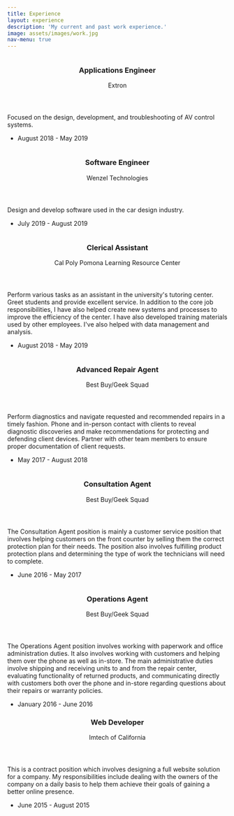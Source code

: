```yaml
---
title: Experience
layout: experience
description: 'My current and past work experience.'
image: assets/images/work.jpg
nav-menu: true
---
```


<!-- Main -->
<div id="main">

<!-- Two -->
<section id="two" class="spotlights">
	<section>
		<a class="image">
			<img src="assets/images/extron.jpg" alt="" data-position="center center" />
		</a>
		<div class="content">
			<div class="inner">
				<header class="major">
					<h3>Applications Engineer</h3>
					<p>Extron</p>
				</header>
				<p>Focused on the design, development, and troubleshooting of AV control systems.</p>
				<ul class="actions">
					<li><a style="pointer-events: none; cursor: default;" class="button">August 2018 - May 2019</a></li>
				</ul>
			</div>
		</div>
	</section>
	<section>
		<a class="image">
			<img src="assets/images/wenzel.jpg" alt="" data-position="center center" />
		</a>
		<div class="content">
			<div class="inner">
				<header class="major">
					<h3>Software Engineer</h3>
					<p>Wenzel Technologies</p>
				</header>
				<p>Design and develop software used in the car design industry.</p>
				<ul class="actions">
					<li><a style="pointer-events: none; cursor: default;" class="button">July 2019 - August 2019</a></li>
				</ul>
			</div>
		</div>
	</section>
	<section>
		<a class="image">
			<img src="assets/images/cpp.jpg" alt="" data-position="center center" />
		</a>
		<div class="content">
			<div class="inner">
				<header class="major">
					<h3>Clerical Assistant</h3>
					<p>Cal Poly Pomona Learning Resource Center</p>
				</header>
				<p>Perform various tasks as an assistant in the university's tutoring center. Greet students and provide excellent service. In addition to the core job responsibilities, I have also helped create new systems and processes to improve the efficiency of the center. I have also developed training materials used by other employees. I've also helped with data management and analysis.</p>
				<ul class="actions">
					<li><a style="pointer-events: none; cursor: default;" class="button">August 2018 - May 2019</a></li>
				</ul>
			</div>
		</div>
	</section>
	<section>
		<a class="image">
			<img src="assets/images/geek.jpg" alt="" data-position="top center" />
		</a>
		<div class="content">
			<div class="inner">
				<header class="major">
					<h3>Advanced Repair Agent</h3>
					<p>Best Buy/Geek Squad</p>
				</header>
				<p>Perform diagnostics and navigate requested and recommended repairs in a timely fashion. 
Phone and in-person contact with clients to reveal diagnostic discoveries and make recommendations for protecting and defending client devices.  Partner with other team members to ensure proper documentation of client requests.</p>
				<ul class="actions">
					<li><a style="pointer-events: none; cursor: default;" class="button">May 2017 - August 2018</a></li>
				</ul>
			</div>
		</div>
	</section>
	<section>
		<a class="image">
			<img src="assets/images/geek.jpg" alt="" data-position="25% 25%" />
		</a>
		<div class="content">
			<div class="inner">
				<header class="major">
					<h3>Consultation Agent</h3>
					<p>Best Buy/Geek Squad</p>
				</header>
				<p>The Consultation Agent position is mainly a customer service position that involves helping customers on the front counter by selling them the correct protection plan for their needs. The position also involves fulfilling product protection plans and determining the type of work the technicians will need to complete.</p>
				<ul class="actions">
					<li><a style="pointer-events: none; cursor: default;" class="button">June 2016 - May 2017</a></li>
				</ul>
			</div>
		</div>
	</section>
	<section>
		<a class="image">
			<img src="assets/images/geek.jpg" alt="" data-position="top center" />
		</a>
		<div class="content">
			<div class="inner">
				<header class="major">
					<h3>Operations Agent</h3>
					<p>Best Buy/Geek Squad</p>
				</header>
				<p>The Operations Agent position involves working with paperwork and office administration duties. It also involves working with customers and helping them over the phone as well as in-store. The main administrative duties involve shipping and receiving units to and from the repair center, evaluating functionality of returned products, and communicating directly with customers both over the phone and in-store regarding questions about their repairs or warranty policies.</p>
				<ul class="actions">
					<li><a style="pointer-events: none; cursor: default;" class="button">January 2016 - June 2016</a></li>
				</ul>
			</div>
		</div>
	</section>
</section>

<!-- Three -->
<section id="three">
	<div class="inner">
		<header class="major">
			<h3>Web Developer</h3>
			<p>Imtech of California</p>
		</header>
		<p>This is a contract position which involves designing a full website solution for a company. My responsibilities include dealing with the owners of the company on a daily basis to help them achieve their goals of gaining a better online presence.</p>
		<ul class="actions">
			<li><a style="pointer-events: none; cursor: default;" class="button">June 2015 - August 2015</a></li>
		</ul>
	</div>
</section>

</div>
